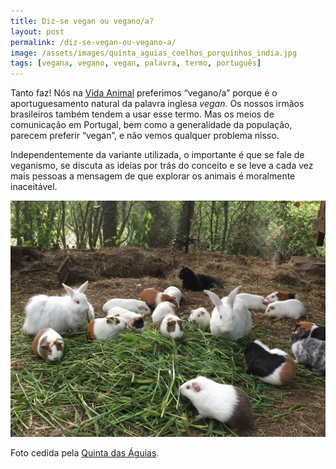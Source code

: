 ```yaml
---
title: Diz-se vegan ou vegano/a?
layout: post
permalink: /diz-se-vegan-ou-vegano-a/
image: /assets/images/quinta_aguias_coelhos_porquinhos_india.jpg
tags: [vegana, vegano, vegan, palavra, termo, português]
---
```

Tanto faz! Nós na [Vida Animal](https://www.vidanimal.org) preferimos “vegano/a” porque é o aportuguesamento natural da palavra inglesa _vegan_. Os nossos irmãos brasileiros também tendem a usar esse termo. Mas os meios de comunicação em Portugal, bem como a generalidade da população, parecem preferir “vegan”, e não vemos qualquer problema nisso.

Independentemente da variante utilizada, o importante é que se fale de veganismo, se discuta as ideias por trás do conceito e se leve a cada vez mais pessoas a mensagem de que explorar os animais é moralmente inaceitável.


![[Foto de um grupo de coelhos e porquinhos da Índia a comer, na Quinta das Águias]](/assets/images/quinta_aguias_coelhos_porquinhos_india.jpg "Grupo de coelhos e porquinhos da Índia a comer, na Quinta das Águias")

<div class="img-caption">Foto cedida pela <a href="https://pixabay.com/?utm_source=link-attribution&amp;utm_medium=referral&amp;utm_campaign=image&amp;utm_content=1091012">Quinta das Águias</a>.</div>

